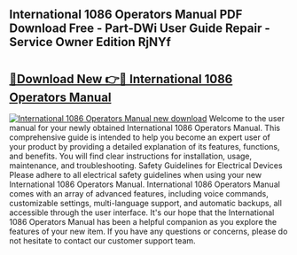 ## International 1086 Operators Manual PDF Download Free - Part-DWi User Guide Repair - Service Owner Edition RjNYf

# <h2><a href="http://bc53003.oget.top/?id=International+1086+Operators+Manual">🔗Download New 👉🔴 International 1086 Operators Manual</a></h2>

[![International 1086 Operators Manual new download](https://i.imgur.com/5g1atiW.png)](http://bc53003.oget.top/?id=International+1086+Operators+Manual)
Welcome to the user manual for your newly obtained International 1086 Operators Manual. This comprehensive guide is intended to help you become an expert user of your product by providing a detailed explanation of its features, functions, and benefits. You will find clear instructions for installation, usage, maintenance, and troubleshooting. Safety Guidelines for Electrical Devices Please adhere to all electrical safety guidelines when using your new International 1086 Operators Manual. International 1086 Operators Manual comes with an array of advanced features, including voice commands, customizable settings, multi-language support, and automatic backups, all accessible through the user interface. It's our hope that the International 1086 Operators Manual has been a helpful companion as you explore the features of your new item. If you have any questions or concerns, please do not hesitate to contact our customer support team.
